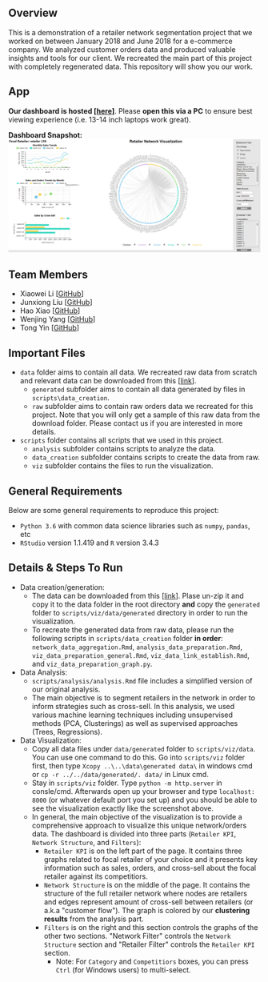 ## Overview
This is a demonstration of a retailer network segmentation project that we worked on between January 2018 and June 2018 for a e-commerce company. We analyzed customer orders data and produced valuable insights and tools for our client. We recreated the main part of this project with completely regenerated data. This repository will show you our work.<br />

## App
**Our dashboard is hosted [[here](http://ec2-54-172-116-217.compute-1.amazonaws.com:8000/)]**. Please **open this via a PC** to ensure best viewing experience (i.e. 13-14 inch laptops work great).<br />

**Dashboard Snapshot:** <br />
![alt text](snapshot.PNG "Dashboard Snapshot")

## Team Members
* Xiaowei Li [[GitHub](https://github.com/weiweiweiweili)]
* Junxiong Liu [[GitHub](https://github.com/junxiongliu)]
* Hao Xiao [[GitHub](https://github.com/HaoXiao2018)]
* Wenjing Yang [[GitHub](https://github.com/wyo9057)]
* Tong Yin [[GitHub](https://github.com/Tong-Yin)]

## Important Files
* `data` folder aims to contain all data. We recreated raw data from scratch and relevant data can be downloaded from this [[link](https://drive.google.com/open?id=1c3cOjBxsaVJHyBydR_NjhmzaAuLE9Qvw)].
	* `generated` subfolder aims to contain all data generated by files in `scripts\data_creation`. 
	* `raw` subfolder aims to contain raw orders data we recreated for this project. Note that you will only get a sample of this raw data from the download folder. Please contact us if you are interested in more details.
* `scripts` folder contains all scripts that we used in this project.
	* `analysis` subfolder contains scripts to analyze the data.
	* `data_creation` subfolder contains scripts to create the data from raw.
	* `viz` subfolder contains the files to run the visualization.

## General Requirements
Below are some general requirements to reproduce this project:
* `Python 3.6` with common data science libraries such as `numpy`, `pandas`, etc
* `RStudio` version 1.1.419 and `R` version 3.4.3

## Details & Steps To Run
* Data creation/generation:<br/>
	* The data can be downloaded from this [[link](https://drive.google.com/open?id=1c3cOjBxsaVJHyBydR_NjhmzaAuLE9Qvw)]. Plase un-zip it and copy it to the data folder in the root directory **and** copy the `generated` folder to `scripts/viz/data/generated` directory in order to run the visualization. 
	* To recreate the generated data from raw data, please run the following scripts in `scripts/data_creation` folder **in order**: `network_data_aggregation.Rmd`, `analysis_data_preparation.Rmd`, `viz_data_preparation_general.Rmd`, `viz_data_link_establish.Rmd`, and `viz_data_preparation_graph.py`.
* Data Analysis:<br/>
	* `scripts/analysis/analysis.Rmd` file includes a simplified version of our original analysis. 
	* The main objective is to segment retailers in the network in order to inform strategies such as cross-sell. In this analysis, we used various machine learning techniques including unsupervised methods (PCA, Clusterings) as well as supervised approaches (Trees, Regressions).
* Data Visualization:<br/>
	* Copy all data files under `data/generated` folder to `scripts/viz/data`. You can use one command to do this. Go into `scripts/viz` folder first, then type `Xcopy ..\..\data\generated data\` in windows cmd or `cp -r ../../data/generated/. data/` in Linux cmd.
	* Stay in `scripts/viz` folder. Type `python -m http.server` in consle/cmd. Afterwards open up your browser and type `localhost: 8000` (or whatever default port you set up) and you should be able to see the visualization exactly like the screenshot above.
	* In general, the main objective of the visualization is to provide a comprehensive approach to visualize this unique network/orders data. The dashboard is divided into three parts (`Retailer KPI`, `Network Structure`, and `Filters`):
		* `Retailer KPI` is on the left part of the page. It contains three graphs related to focal retailer of your choice and it presents key information such as sales, orders, and cross-sell about the focal retailer against its competitiors.
		* `Network Structure` is on the middle of the page. It contains the structure of the full retailer network where nodes are retailers and edges represent amount of cross-sell between retailers (or a.k.a "customer flow"). The graph is colored by our **clustering results** from the analysis part. 
		* `Filters` is on the right and this section controls the graphs of the other two sections. "Network Filter" controls the `Network Structure` section and "Retailer Filter" controls the `Retailer KPI` section.
			* Note: For `Category` and `Competitiors` boxes, you can press `Ctrl` (for Windows users) to multi-select.
